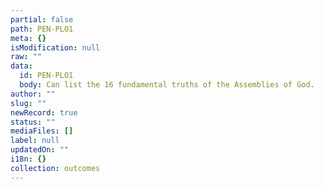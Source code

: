 ```yaml
---
partial: false
path: PEN-PLO1
meta: {}
isModification: null
raw: ""
data:
  id: PEN-PLO1
  body: Can list the 16 fundamental truths of the Assemblies of God.
author: ""
slug: ""
newRecord: true
status: ""
mediaFiles: []
label: null
updatedOn: ""
i18n: {}
collection: outcomes
---
```

